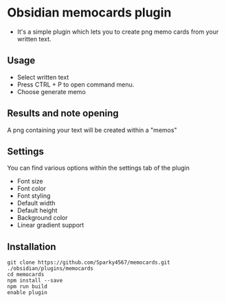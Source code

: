 # Obsidian memocards plugin

-   It's a simple plugin which lets you to create png memo cards from your written text.

## Usage

-   Select written text
-   Press CTRL + P to open command menu.
-   Choose generate memo

## Results and note opening

A png containing your text will be created within a "memos"

## Settings

You can find various options within the settings tab of the plugin

-   Font size
-   Font color
-   Font styling
-   Default width
-   Default height
-   Background color
-   Linear gradient support

## Installation

```
git clone https://github.com/Sparky4567/memocards.git ./obsidian/plugins/memocards
cd memocards
npm install --save
npm run build
enable plugin

```
